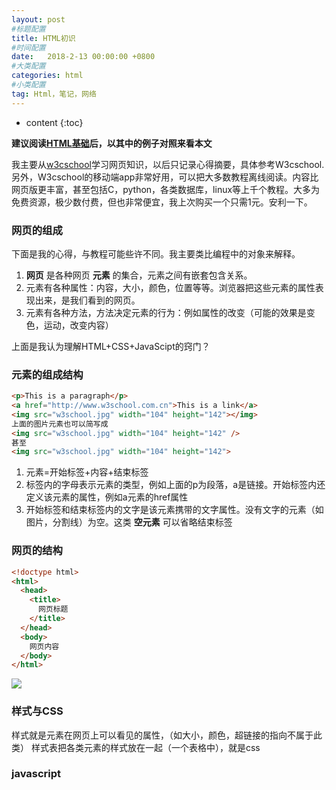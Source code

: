 ```yaml
---
layout: post
#标题配置
title: HTML初识
#时间配置
date:   2018-2-13 00:00:00 +0800
#大类配置
categories: html
#小类配置
tag: Html，笔记，网络
---
```


* content
{:toc}


**建议阅读[HTML基础](http://www.w3school.com.cn/html/html_basic.asp)后，以其中的例子对照来看本文**

我主要从[w3cschool](http://www.w3school.com.cn)学习网页知识，以后只记录心得摘要，具体参考W3cschool.  
另外，W3cschool的移动端app非常好用，可以把大多数教程离线阅读。内容比网页版更丰富，甚至包括C，python，各类数据库，linux等上千个教程。大多为免费资源，极少数付费，但也非常便宜，我上次购买一个只需1元。安利一下。

### 网页的组成
下面是我的心得，与教程可能些许不同。我主要类比编程中的对象来解释。
1. **网页** 是各种网页 **元素** 的集合，元素之间有嵌套包含关系。
2. 元素有各种属性：内容，大小，颜色，位置等等。浏览器把这些元素的属性表现出来，是我们看到的网页。
3. 元素有各种方法，方法决定元素的行为：例如属性的改变（可能的效果是变色，运动，改变内容）

上面是我认为理解HTML+CSS+JavaScipt的窍门？

### 元素的组成结构

```html
<p>This is a paragraph</p>
<a href="http://www.w3school.com.cn">This is a link</a>
<img src="w3school.jpg" width="104" height="142"></img>
上面的图片元素也可以简写成
<img src="w3school.jpg" width="104" height="142" />
甚至
<img src="w3school.jpg" width="104" height="142">
```

1. 元素=开始标签+内容+结束标签
2. 标签内的字母表示元素的类型，例如上面的p为段落，a是链接。开始标签内还定义该元素的属性，例如a元素的href属性
3. 开始标签和结束标签内的文字是该元素携带的文字属性。没有文字的元素（如图片，分割线）为空。这类 **空元素** 可以省略结束标签

### 网页的结构

```html
<!doctype html>
<html>
  <head>
    <title>
      网页标题
    </title>
  </head>
  <body>
    网页内容
  </body>
</html>
```
![](http://www.w3school.com.cn/i/ct_htmltree.gif)
### 样式与CSS
样式就是元素在网页上可以看见的属性，（如大小，颜色，超链接的指向不属于此类）
样式表把各类元素的样式放在一起（一个表格中），就是css

### javascript
